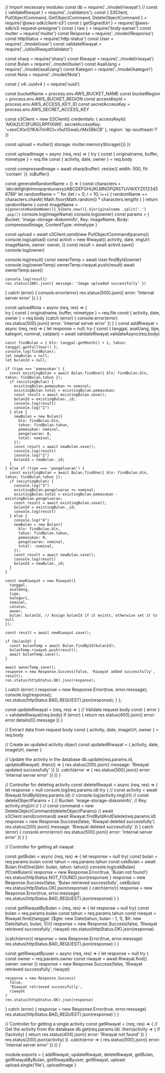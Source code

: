 // Import necessary modules
const db = require('../model/riwayat')
// const { validateRiwayat } = require('../validators');
const {
  S3Client,
  PutObjectCommand,
  GetObjectCommand,
  DeleteObjectCommand
} = require('@aws-sdk/client-s3')
const { getSignedUrl } = require('@aws-sdk/s3-request-presigner')
const { raw } = require('body-parser')
const multer = require('multer')
const Response = require('../model/Response')
const httpStatus = require('http-status')
const User = require('../model/user')
const validateRiwayat = require('../utils/RiwayatValidator')

const sharp = require('sharp')
const Riwayat = require('../model/riwayat')
const Bulan = require('../model/bulan')
const AsalUang = require('../model/asalUang')
const Kategori = require('../model/kategori')
const Nota = require('../model/Nota')

const { v4: uuidv4 } = require('uuid')

const bucketName = process.env.AWS_BUCKET_NAME
const bucketRegion = process.env.AWS_BUCKET_REGION
const accessKeyId = process.env.AWS_ACCESS_KEY_ID
const secretAccessKey = process.env.AWS_SECRET_ACCESS_KEY

const s3Client = new S3Client({
  credentials: {
    accessKeyId: 'AKIA2UC3FURGLRPFIXW6',
    secretAccessKey: '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'
  },
  region: 'ap-southeast-1'
})

const upload = multer({
  storage: multer.memoryStorage({})
})

const uploadImage = async (req, res) => {
  try {
  const { originalname, buffer, mimetype } = req.file
  const { activity, date, owner } = req.body
  
  const compressedImage = await sharp(buffer)
    .resize({ width: 500, fit: 'contain' })
    .toBuffer()

  const generateRandomName = () => {
    const characters =
      'abcdefghijklmnopqrstuvwxyzABCDEFGHIJKLMNOPQRSTUVWXYZ0123456789'
    let randomName = ''
    for (let i = 0; i < 10; i++) {
      randomName += characters.charAt(
        Math.floor(Math.random() * characters.length)
      )
    }
    return randomName
  }
  const imageName = `${generateRandomName()}_${Date.now()}.${originalname
    .split('.')
    .pop()}`
  console.log(imageName)
    console.log(owner)
  const params = {
    Bucket: 'image-storage-diskominfo',
    Key: imageName,
    Body: compressedImage,
    ContentType: mimetype
  }

  const upload = await s3Client.send(new PutObjectCommand(params))
  console.log(upload)
  const activit = new Riwayat({
    activity,
    date,
    imgUrl: imageName,
    owner: owner,
  })
  const result = await activit.save()
  console.log(owner)

  console.log(result)
  const ownerTemp = await User.findById(owner)
  console.log(ownerTemp)
  ownerTemp.riwayat.push(result)
  await ownerTemp.save()


  
    console.log(result)
    res.status(200).json({ message: 'Image uploaded successfully' })
  } catch (error) {
    console.error(error)
    res.status(500).json({ error: 'Internal server error' })
  }
}

const uploadNota = async (req, res) => {  
  try {
    const { originalname, buffer, mimetype } = req.file
    const { activity, date, owner } = req.body
  }catch (error) {
    console.error(error)
    res.status(500).json({ error: 'Internal server error' })
  }
}
const addRiwayat = async (req, res) => {
  let response = null;
  try {
    const { tanggal, asalUang, tipe, kategori, nominal, catatan} = await validateRiwayat.validateAsync(req.body)
    

    const findBulan = { bln: tanggal.getMonth() + 1, tahun: tanggal.getFullYear() };
    console.log(findBulan);
    let newBulan = null;
    let bulanId = null;

    if (tipe === 'pemasukan') {
      const existingBulan = await Bulan.findOne({ bln: findBulan.bln, tahun: findBulan.tahun });
      if (existingBulan) {
        existingBulan.pemasukan += nominal;
        existingBulan.total = existingBulan.pemasukan;
        const result = await existingBulan.save();
        bulanId = existingBulan._id;
        console.log(result)
        console.log("1")
      } else {
        newBulan = new Bulan({
          bln: findBulan.bln,
          tahun: findBulan.tahun,
          pemasukan: nominal,
          pengeluaran: 0,
          total: nominal,
        });
        const result = await newBulan.save();
        console.log(result)
        console.log("2")
        bulanId = newBulan._id;
      }
    } else if (tipe === 'pengeluaran') {
      const existingBulan = await Bulan.findOne({ bln: findBulan.bln, tahun: findBulan.tahun });
      if (existingBulan) {
        console.log("3")
        existingBulan.pengeluaran += nominal;
        existingBulan.total = existingBulan.pemasukan - existingBulan.pengeluaran;
        const result = await existingBulan.save();
        bulanId = existingBulan._id;
        console.log(result)
      } else {
        console.log("4")
        newBulan = new Bulan({
          bln: findBulan.bln,
          tahun: findBulan.tahun,
          pemasukan: 0,
          pengeluaran: nominal,
          total: -nominal,
        });
        const result = await newBulan.save();
        console.log(result)
        bulanId = newBulan._id;
      }
    }

    const newRiwayat = new Riwayat({
      tanggal,
      asalUang,
      tipe,
      kategori,
      nominal,
      catatan,
      owner,
      bulan: bulanId, // Assign bulanId if it exists, otherwise set it to null
    });

    const result = await newRiwayat.save();
   
    if (bulanId) {
      const bulanTemp = await Bulan.findById(bulanId);
      bulanTemp.riwayat.push(result);
      await bulanTemp.save();
    }

    await ownerTemp.save();
    response = new Response.Success(false, 'Riwayat added successfully', result);
    res.status(httpStatus.OK).json(response);
  } catch (error) {
    response = new Response.Error(true, error.message);
    console.log(response);
    res.status(httpStatus.BAD_REQUEST).json(response);
  }
};



const updateRiwayat = (req, res) => {
  // Validate request body
  const { error } = validateRiwayat(req.body)
  if (error) {
    return res.status(400).json({ error: error.details[0].message })
  }

  // Extract data from request body
  const { activity, date, imageUrl, owner } = req.body

  // Create an updated activity object
  const updatedRiwayat = {
    activity,
    date,
    imageUrl,
    owner
  }

  // Update the activity in the database
  db.update(req.params.id, updatedRiwayat)
    .then(() => {
      res.status(200).json({ message: 'Riwayat updated successfully' })
    })
    .catch(error => {
      res.status(500).json({ error: 'Internal server error' })
    })
}

// Controller for deleting activity
const deleteRiwayat = async (req, res) => {
  let response = null
  console.log(req.params.id)
  try {
    // const activity = await Riwayat.findById(req.params.id)
    // console.log(activity.imgUrl)
    // const deleteObjectParams = {
    //   Bucket: 'image-storage-diskominfo',
    //   Key: activity.imgUrl
    // }
    // const command = new DeleteObjectCommand(deleteObjectParams)
    // await s3Client.send(command)
    await Riwayat.findByIdAndDelete(req.params.id)
    response = new Response.Success(false, 'Riwayat deleted successfully')
    res.status(200).json({ message: 'Riwayat deleted successfully' })
  } catch (error) {
    console.error(error)
    res.status(500).json({ error: 'Internal server error' })
  }
}

// Controller for getting all riwayat

const getBulan = async (req, res) => {
  let response = null
  try{
    const bulan = req.params.bulan
    const tahun = req.params.tahun
    const cekBulan = await Bulan.findOne({bln: bulan, tahun: tahun})
    console.log(cekBulan)
    if(!cekBulan){
      response = new Response.Error(true, 'Bulan not found')
      res.status(httpStatus.NOT_FOUND).json(response)
    }
    response = new Response.Success(false, 'Bulan retrieved successfully', cekBulan)
    res.status(httpStatus.OK).json(response)
  } catch(error){
    response = new Response.Error(true, error.message)
    res.status(httpStatus.BAD_REQUEST).json(response)
  }
}

const getRiwayatByBulan = (req, res) => {
  let response = null
  try{
    const bulan = req.params.bulan
    const tahun = req.params.tahun
    const riwayat = Riwayat.find({tanggal: {$gte: new Date(tahun, bulan - 1, 1), $lt: new Date(tahun, bulan, 1)}})
    response = new Response.Success(false, 'Riwayat retrieved successfully', riwayat)
    res.status(httpStatus.OK).json(response)
  
  }catch(error){
    response = new Response.Error(true, error.message)
    res.status(httpStatus.BAD_REQUEST).json(response)
  }
}

const getRiwayatByuser = async (req, res) => {
  let response = null
  try {
    const owner = req.params.owner
    const riwayat = await Riwayat.find({ owner: owner })
    response = new Response.Success(false, 'Riwayat retrieved successfully', riwayat)
    
    response = new Response.Success(
      false,
      'Riwayat retrieved successfully',
      riwayat
    )
    res.status(httpStatus.OK).json(response)
  } catch (error) {
    response = new Response.Error(true, error.message)
    res.status(httpStatus.BAD_REQUEST).json(response)
  }
}

// Controller for getting a single activity
const getRiwayat = (req, res) => {
  // Get the activity from the database
  db.get(req.params.id)
    .then(activity => {
      if (!activity) {
        return res.status(404).json({ error: 'Riwayat not found' })
      }
      res.status(200).json(activity)
    })
    .catch(error => {
      res.status(500).json({ error: 'Internal server error' })
    })
}

module.exports = {
  addRiwayat,
  updateRiwayat,
  deleteRiwayat,
  getBulan,
  getRiwayatByBulan,
  getRiwayatByuser,
  getRiwayat,
  upload: upload.single('file'),
  uploadImage
}
